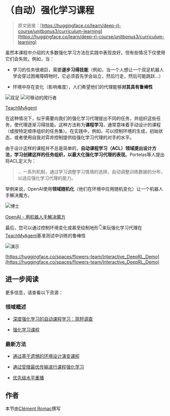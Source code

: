 # （自动）强化学习课程

> 原文链接：[https://huggingface.co/learn/deep-rl-course/unitbonus3/curriculum-learning](https://huggingface.co/learn/deep-rl-course/unitbonus3/curriculum-learning)

虽然本课程中介绍的大多数强化学习方法在实践中表现良好，但有些情况下仅使用它们会失败。例如，当：

+   学习的任务很艰巨，需要**逐步习得技能**（例如，当一个人想让一个双足机器人学会穿过困难障碍物时，它必须首先学会站立，然后行走，然后可能跳跃…）

+   环境中存在变化（影响难度），人们希望他们的代理能够**对其具有鲁棒性**

![双足](../Images/e675d3cbd1fb1e896c36e92b88b2a7dd.png) ![可移动的爬行者](../Images/515895e0a85621d86aab110f7a7f5398.png)

[TeachMyAgent](https://developmentalsystems.org/TeachMyAgent/)

在这种情况下，似乎需要向我们的强化学习代理提出不同的任务，并组织这些任务，使代理逐渐习得技能。这种方法称为**课程学习**，通常意味着手动设计的课程（或按特定顺序组织的任务集）。在实践中，例如，可以控制环境的生成，初始状态，或者使用自我对弈并控制提供给强化学习代理的对手的水平。

由于设计这样的课程并不总是简单的，**自动课程学习（ACL）领域提出设计方法，学习创建这样的任务组织，以最大化强化学习代理的表现**。Portelas等人提出将ACL定义为：

> … 一系列机制，通过学习调整学习情境的选择，自动调整训练数据的分布，以适应强化学习代理的能力。

举例来说，OpenAI使用**领域随机化**（他们在环境中应用随机变化）让一个机器人手解决魔方。

![博士](../Images/375a72dcd7269a70641cfd815a1e9467.png)

[OpenAI - 用机器人手解决魔方](https://openai.com/blog/solving-rubiks-cube/)

最后，您可以通过控制环境变化或甚至绘制地形👇来玩强化学习代理在[TeachMyAgent](https://huggingface.co/spaces/flowers-team/Interactive_DeepRL_Demo)基准测试中训练的鲁棒性

![演示](../Images/5c2270050486e329736af710094b7c28.png)

[https://huggingface.co/spaces/flowers-team/Interactive_DeepRL_Demo](https://huggingface.co/spaces/flowers-team/Interactive_DeepRL_Demo)

## 进一步阅读

更多信息，请查看以下资源：

### 领域概述

+   [深度强化学习的自动课程学习：简短调查](https://arxiv.org/pdf/2003.04664.pdf)

+   [强化学习课程](https://lilianweng.github.io/posts/2020-01-29-curriculum-rl/)

### 最新方法

+   [通过基于遗憾的环境设计演变课程](https://arxiv.org/abs/2203.01302)

+   [通过受限最优传输进行课程强化学习](https://proceedings.mlr.press/v162/klink22a.html)

+   [优先级水平重播](https://arxiv.org/abs/2010.03934)

## 作者

本节由[Clément Romac](https://twitter.com/ClementRomac)撰写
